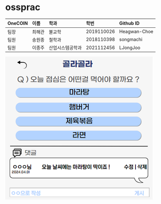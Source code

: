 # ossprac
| OneCOIN   | 이름   | 학과             | 학번       | Github ID     |
| :-------- | :----- | :--------------- | :--------- | :------------ |
| 팀장      | 최해관 |      불교학      | 2019110026 | Heagwan-Choe  |
| 팀원      | 송원종 |      철학과      | 2018110398 | songmachi     |
| 팀원      | 이종주 | 산업시스템공학과 | 2021112456 | LJongJoo      |


![예시 이미지](public\image\test.png)

